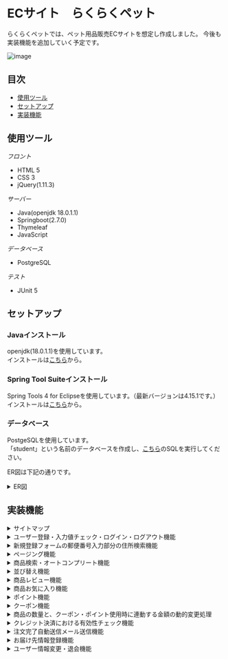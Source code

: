 # ECサイト　らくらくペット
らくらくペットでは、ペット用品販売ECサイトを想定し作成しました。
今後も実装機能を追加していく予定です。

![image](https://user-images.githubusercontent.com/105257893/180350354-a4a5d33d-6dd4-46a4-862f-4ac60beda0a1.png)


## 目次
- [使用ツール](https://github.com/rpentry202204w/ec-202204b##使用ツール)
- [セットアップ](https://github.com/rpentry202204w/ec-202204b##セットアップ)
- [実装機能](https://github.com/rpentry202204w/ec-202204b##実装機能)

## 使用ツール
*フロント*
- HTML 5
- CSS 3
- jQuery(1.11.3)

*サーバー*
- Java(openjdk 18.0.1.1)
- Springboot(2.7.0)
- Thymeleaf
- JavaScript

*データベース*
- PostgreSQL

*テスト*
- JUnit 5

## セットアップ
### Javaインストール
openjdk(18.0.1.1)を使用しています。  
インストールは[こちら](https://jdk.java.net/18/)から。

### Spring Tool Suiteインストール
Spring Tools 4 for Eclipseを使用しています。（最新バージョンは4.15.1です。）  
インストールは[こちら](https://spring.io/tools)から。

### データベース
PostgeSQLを使用しています。  
「student」という名前のデータベースを作成し、[こちら](https://docs.google.com/document/d/1qPmDEEQ5emsmlowiZsx1e-v_p-lIZqphPEnjqm9M5EI/edit)のSQLを実行してください。  

ER図は下記の通りです。  
<details>
  <summary>ER図</summary>  
  
![coupon drawio (1)](https://user-images.githubusercontent.com/105257893/180108231-c56c4d5b-c3d2-438f-88e4-97ca65a42002.png)

  
</details>

## 実装機能
<details>
  <summary>サイトマップ</summary>
  
  ![サイトマップ](./img/sitemap.png)
</details>

<details>
  <summary>ユーザー登録・入力値チェック・ログイン・ログアウト機能</summary>
ユーザーが新規会員登録→ログイン→ログアウトをすることができます。その際、入力フォームを空欄にしたり、誤った形式の入力をした場合、バリデーションチェックが入りエラー文が返されます。

![image](https://user-images.githubusercontent.com/105257893/180353212-5087814d-a478-4962-9867-663c421212cf.png)

</details>

<details>
  <summary>新規登録フォームの郵便番号入力部分の住所検索機能</summary>

[ZIPCODA API](https://zipcoda.net/doc)
を利用し、郵便番号の数値を入力し住所検索ボタンを押下すると、対応する住所が反映されるよう実装しました。

![image](https://user-images.githubusercontent.com/105257893/180353650-403b9f0c-ee5e-49d4-9cee-73f5fbc8cf97.png)


</details>

<details>
  <summary>ページング機能</summary>
  商品一覧画面において、jQueryを使用してページングをする機能を実装しました。
  
  ![image](https://user-images.githubusercontent.com/105257893/180350856-57e2d55e-9c33-4b01-80de-1b2725aa0439.png)
  
</details>

<details>
  <summary>商品検索・オートコンプリート機能</summary>
  ページ上部に商品検索フォームを設置しています。  
  フォームに文字を入力すると、それが含まれる商品名が候補として表示されます。  
  
  ![image](https://user-images.githubusercontent.com/105257893/180350723-5fac5c19-183a-4d81-91be-bdbaf73c0335.png)
  
</details>

<details>
  <summary>並び替え機能</summary>
  新着順をデフォルトとして、現在選択しているカテゴリ内などでも並び替えができます。
  現在選択している並び替え順がわかりやすいように、選択した並び替え順は非リンク化するように実装しました。
  
  ![image](https://user-images.githubusercontent.com/105257893/180350928-3326f2f4-60a4-4b98-8c1f-2b39177dd9b9.png)

</details>

<details>
  <summary>商品レビュー機能</summary>
  各商品詳細ページから、星を使った評価とレビューコメントができます。
  
  ![image](https://user-images.githubusercontent.com/105257893/180351156-0041e21b-dbeb-44c4-91d6-633b5f60b89c.png)

  星を使った評価の平均を表示し、ユーザーが商品の評価を可視化できるようにしています。
  
  ![image](https://user-images.githubusercontent.com/105257893/180351317-964e05c5-aea3-4775-bae3-09e4f3e9a333.png)
  
  ※自分のレビュー履歴は、マイページから見ることができます。
  
  ![image](https://user-images.githubusercontent.com/105257893/180351520-048416e8-1d81-4263-96c3-b890b7f5c293.png)  
  
</details>

<details>
  <summary>商品お気に入り機能</summary>
  各商品詳細ページから、商品をお気に入り登録することができます。
  
  ![image](https://user-images.githubusercontent.com/105257893/180351724-4e8e1d5f-7bd0-45e7-9c3b-a034dc202c15.png)
  
  ※自分のお気に入りリストは、ヘッダーまたはマイページから見ることができます。
  
  ![image](https://user-images.githubusercontent.com/105257893/180351860-975640d9-9276-4b90-9624-4cd1a89c52f4.png)
  
</details>

<details>
  <summary>ポイント機能</summary>
  準備中
</details>

<details>
  <summary>クーポン機能</summary>
  ユーザーが取得したクーポンを、決済画面で使用することができます。
  クーポンの有効期限が切れた場合は、ユーザーのログイン時にクーポン情報をDBから削除するようにしています。
  
  ![image](https://user-images.githubusercontent.com/105257893/180352138-a2861c13-1e7d-439f-a9e5-ab469e2c79e2.png)
  
  
  ※取得済みのクーポンは、マイページから見ることができます。

![image](https://user-images.githubusercontent.com/105257893/180352202-21eceec4-fd53-45a6-b4f8-d21ed87d92df.png)

  
  **※現在の仕様だとユーザーがクーポンを大量に取得できてしまうので、今後改善予定。**
</details>

<details>
  <summary>商品の数量と、クーポン・ポイント使用時に連動する金額の動的変更処理</summary>
  jQueryを使用して、ユーザーの処理に合わせて動的に金額が変化します。
  
  ![image](https://user-images.githubusercontent.com/105257893/180352389-6eef7a14-b6ea-4911-b944-23bc583c45fb.png)
</details>

<details>
  <summary>クレジット決済における有効性チェック機能</summary>
  準備中
  
  ![image](https://user-images.githubusercontent.com/105257893/180352460-c2402dae-3cce-48e2-b641-d2c3e820c5de.png)
  
</details>

<details>
  <summary>注文完了自動送信メール送信機能</summary>
  準備中
</details>

<details>
  <summary>お届け先情報登録機能</summary>
  注文確認画面で、ユーザーが設定したデフォルトのお届け先情報を反映させることができます。
  
  ![image](https://user-images.githubusercontent.com/105257893/180352630-5e8116c4-5127-45bb-aa21-4e275fa03b40.png)

　ユーザーはお届け先情報を最大３つまで登録することができ、注文確認画面で選択することができます。

![image](https://user-images.githubusercontent.com/105257893/180352822-ea0c625a-913f-4088-b23e-36b4798219eb.png)

</details>

<details>
  <summary>ユーザー情報変更・退会機能</summary>
  ユーザーがマイページから登録した情報を変更したり、退会することができます。

![image](https://user-images.githubusercontent.com/105257893/180352964-813f163d-def9-422e-9e8a-f762fb46edc2.png)

</details>
